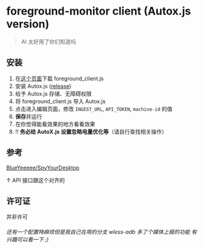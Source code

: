 # foreground-monitor client (Autox.js version)

> AI 太好用了你们知道吗

## 安装

1. 在[这个页面](https://github.com/RewLight/foreground-monitor/blob/autoxjs/foreground_client.js)下载 foreground_client.js
2. 安装 Autox.js ([release](https://github.com/aiselp/AutoX/releases/tag/v7.1.6))
3. 给予 Autox.js 存储、无障碍权限
4. 将 foreground_client.js 导入 Autox.js
5. 点击进入编辑页面，修改 `INGEST_URL`, `API_TOKEN`, `machine-id` 的值
6. **保存**并运行
7. 在你觉得能看效果的地方看看效果
8. !! **务必给 AutoX.js 设置忽略电量优化等**（请自行查找相关操作）

## 参考
[BlueYeeeee/SpyYourDesktop](https://github.com/BlueYeeeee/SpyYourDesktop)

↑ API 接口跟这个对齐的

## 许可证
并非许可


<h6> 还有一个配置特麻烦但是我自己在用的分支 wless-adb 多了个媒体上报的功能 有兴趣可以看一下 ;)</h6>
